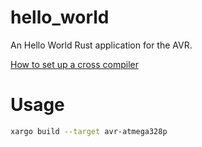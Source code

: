 # hello_world

An Hello World Rust application for the AVR.

[How to set up a cross compiler](https://github.com/avr-rust/rust)

# Usage

```bash
xargo build --target avr-atmega328p
```

